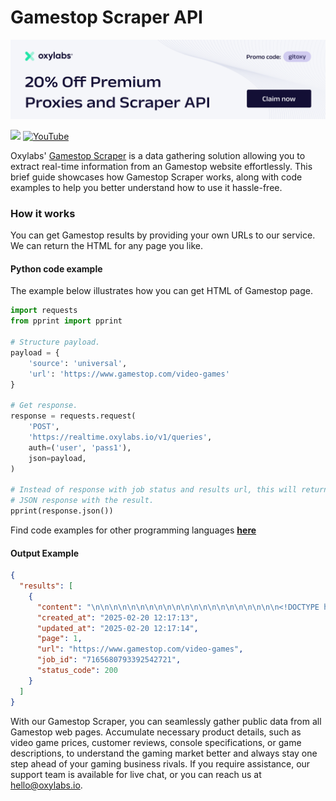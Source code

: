 # Gamestop Scraper API

[![Oxylabs promo code](https://raw.githubusercontent.com/oxylabs/product-integrations/refs/heads/master/Affiliate-Universal-1090x275.png)](https://oxylabs.io/pages/gitoxy?utm_source=877&utm_medium=affiliate&groupid=877&utm_content=gamestop-scraper-github&transaction_id=102f49063ab94276ae8f116d224b67)

[![](https://dcbadge.limes.pink/api/server/Pds3gBmKMH?style=for-the-badge&theme=discord)](https://discord.gg/Pds3gBmKMH) [![YouTube](https://img.shields.io/badge/YouTube-Oxylabs-red?style=for-the-badge&logo=youtube&logoColor=white)](https://www.youtube.com/@oxylabs)

Oxylabs' [Gamestop Scraper](https://oxylabs.io/products/scraper-api/ecommerce/gamestop?utm_source=github&utm_medium=repositories&utm_campaign=product) is a data gathering solution allowing you to extract real-time information from an Gamestop website effortlessly. This brief guide showcases how Gamestop Scraper works, along with code examples to help you better understand how to use it hassle-free.

### How it works

You can get Gamestop results by providing your own URLs to our service. We can return the HTML for any page you like.

#### Python code example

The example below illustrates how you can get HTML of Gamestop page.

```python
import requests
from pprint import pprint

# Structure payload.
payload = {
    'source': 'universal',
    'url': 'https://www.gamestop.com/video-games'
}

# Get response.
response = requests.request(
    'POST',
    'https://realtime.oxylabs.io/v1/queries',
    auth=('user', 'pass1'),
    json=payload,
)

# Instead of response with job status and results url, this will return the
# JSON response with the result.
pprint(response.json())
```
Find code examples for other programming languages [**here**](https://github.com/oxylabs/gamestop-scraper/tree/main/code%20examples)

#### Output Example
```json
{
  "results": [
    {
      "content": "\n\n\n\n\n\n\n\n\n\n\n\n\n\n\n\n\n\n\n\n\n<!DOCTYPE html>\n<html lang=\"en\" style>\n<head>\n<script>//common/scripts.isml</sc ... </html>",
      "created_at": "2025-02-20 12:17:13",
      "updated_at": "2025-02-20 12:17:14",
      "page": 1,
      "url": "https://www.gamestop.com/video-games",
      "job_id": "7165680793392542721",
      "status_code": 200
    }
  ]
}
```
With our Gamestop Scraper, you can seamlessly gather public data from all Gamestop web pages. Accumulate necessary product details, such as video game prices, customer reviews, console specifications, or game descriptions, to understand the gaming market better and always stay one step ahead of your gaming business rivals. If you require assistance, our support team is available for live chat, or you can reach us at hello@oxylabs.io.
